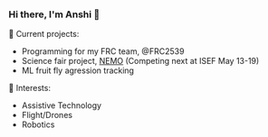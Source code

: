 ### Hi there, I'm Anshi 👋

🔭 Current projects:
  - Programming for my FRC team, @FRC2539
  - Science fair project, [NEMO](https://github.com/li-pearl/nemo) (Competing next at ISEF May 13-19)
  - ML fruit fly agression tracking

🌱 Interests:
  - Assistive Technology
  - Flight/Drones
  - Robotics

<!--
**li-pearl/li-pearl** is a ✨ _special_ ✨ repository because its `README.md` (this file) appears on your GitHub profile.

Here are some ideas to get you started:

- 🔭 I’m currently working on ...
- 🌱 I’m currently learning ...
- 👯 I’m looking to collaborate on ...
- 🤔 I’m looking for help with ...
- 💬 Ask me about ...
- 📫 How to reach me: ...
- 😄 Pronouns: ...
- ⚡ Fun fact: ...
-->

